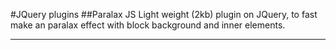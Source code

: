 #JQuery plugins
##Paralax JS
Light weight (2kb) plugin on JQuery, to fast make an paralax effect with block background and inner elements.
***
